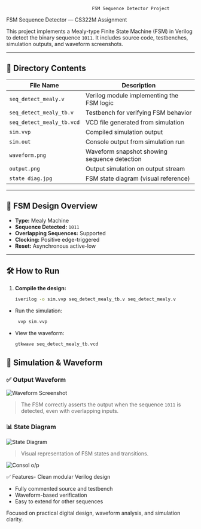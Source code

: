                                     FSM Sequence Detector Project
FSM Sequence Detector — CS322M Assignment

This project implements a Mealy-type Finite State Machine (FSM) in Verilog to detect the binary sequence `1011`. 
It includes source code, testbenches, simulation outputs, and waveform screenshots.

---

## 📁 Directory Contents

| File Name                          | Description                                  |
|-----------------------------------|----------------------------------------------|
| `seq_detect_mealy.v`              | Verilog module implementing the FSM logic    |
| `seq_detect_mealy_tb.v`           | Testbench for verifying FSM behavior         |
| `seq_detect_mealy_tb.vcd`         | VCD file generated from simulation           |
| `sim.vvp`                         | Compiled simulation output                   |
| `sim.out`                         | Console output from simulation run           |
| `waveform.png`                    | Waveform snapshot showing sequence detection |
| `output.png`                      | Output simulation on output stream           |
| `state diag.jpg`                  | FSM state diagram (visual reference)         |

---

## 🧠 FSM Design Overview

- **Type:** Mealy Machine  
- **Sequence Detected:** `1011`  
- **Overlapping Sequences:** Supported  
- **Clocking:** Positive edge-triggered  
- **Reset:** Asynchronous active-low

---

## 🛠️ How to Run

1. **Compile the design:**
   ```bash
   iverilog -o sim.vvp seq_detect_mealy_tb.v seq_detect_mealy.v

- Run the simulation:
  ```bash
   vvp sim.vvp
- View the waveform:
  ```bash
  gtkwave seq_detect_mealy_tb.vcd

## 🧪 Simulation & Waveform

### ✅ Output Waveform

![Waveform Screenshot](/fsm_assignments/problem1_seqdet/waveform.png)

> The FSM correctly asserts the output when the sequence `1011` is detected, even with overlapping inputs.

### 📊 State Diagram

![State Diagram](/fsm_assignments/problem1_seqdet/state%20diag.jpg)

> Visual representation of FSM states and transitions.

![Consol o/p](/fsm_assignments/problem1_seqdet/output.png)

✅ Features- Clean modular Verilog design
- Fully commented source and testbench
- Waveform-based verification
- Easy to extend for other sequences

Focused on practical digital design, waveform analysis, and simulation clarity.
